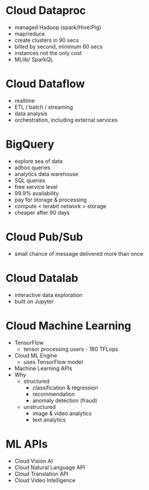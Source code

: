 # Cloud Dataproc
* managed Hadoop (spark/Hive/Pig)
* map/reduce
* create clusters in 90 secs
* billed by second, minimum 60 secs
* instances not the only cost
* MLlib/ SparkQL

# Cloud Dataflow
* realtime
* ETL / batch / streaming
* data analysis
* orchestration, including external services

# BigQuery
* explore sea of data
* adhoc queries
* analytics data warehouse
* SQL queries
* free service level
* 99.9% availability
* pay for storage & processing
* compute < terabit network > storage
* cheaper after 90 days

# Cloud Pub/Sub
* small chance of message delivered more than once

# Cloud Datalab
* interactive data exploration
* built on Jupyter

# Cloud Machine Learning
* TensorFlow
  * tensor processing users - 180 TFLops
* Cloud ML Engine
  * uses TensorFlow model
* Machine Learning APIs
* Why
  * structured
    * classification & regression
    * recommendation
    * anomaly detection (fraud)
  * unstructured
    * image & video analytics
    * text analytics

# ML APIs
* Cloud Vision AI
* Cloud Natural Language API
* Cloud Translation API
* Cloud Video Intelligence
